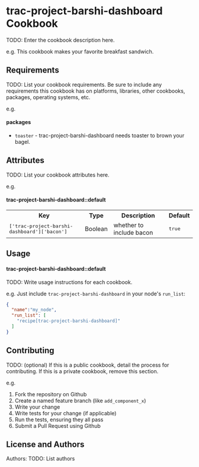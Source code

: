 trac-project-barshi-dashboard Cookbook
======================================
TODO: Enter the cookbook description here.

e.g.
This cookbook makes your favorite breakfast sandwich.

Requirements
------------
TODO: List your cookbook requirements. Be sure to include any requirements this cookbook has on platforms, libraries, other cookbooks, packages, operating systems, etc.

e.g.
#### packages
- `toaster` - trac-project-barshi-dashboard needs toaster to brown your bagel.

Attributes
----------
TODO: List your cookbook attributes here.

e.g.
#### trac-project-barshi-dashboard::default
<table>
  <tr>
    <th>Key</th>
    <th>Type</th>
    <th>Description</th>
    <th>Default</th>
  </tr>
  <tr>
    <td><tt>['trac-project-barshi-dashboard']['bacon']</tt></td>
    <td>Boolean</td>
    <td>whether to include bacon</td>
    <td><tt>true</tt></td>
  </tr>
</table>

Usage
-----
#### trac-project-barshi-dashboard::default
TODO: Write usage instructions for each cookbook.

e.g.
Just include `trac-project-barshi-dashboard` in your node's `run_list`:

```json
{
  "name":"my_node",
  "run_list": [
    "recipe[trac-project-barshi-dashboard]"
  ]
}
```

Contributing
------------
TODO: (optional) If this is a public cookbook, detail the process for contributing. If this is a private cookbook, remove this section.

e.g.
1. Fork the repository on Github
2. Create a named feature branch (like `add_component_x`)
3. Write your change
4. Write tests for your change (if applicable)
5. Run the tests, ensuring they all pass
6. Submit a Pull Request using Github

License and Authors
-------------------
Authors: TODO: List authors
